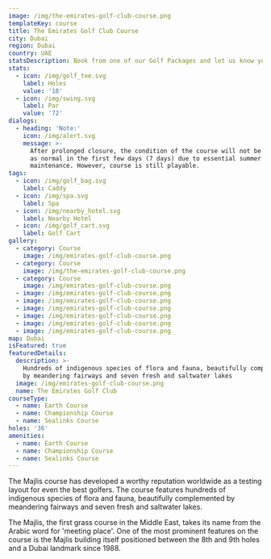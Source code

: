 ```yaml
---
image: /img/the-emirates-golf-club-course.png
templateKey: course
title: The Emirates Golf Club Course
city: Dubai
region: Dubai
country: UAE
statsDescription: Book from one of our Golf Packages and let us know your preferred Golf Course.
stats:
  - icon: /img/golf_tee.svg
    label: Holes
    value: '18'
  - icon: /img/swing.svg
    label: Par
    value: '72'
dialogs:
  - heading: 'Note:'
    icon: /img/alert.svg
    message: >-
      After prolonged closure, the condition of the course will not be as good
      as normal in the first few days (7 days) due to essential summer
      maintenance. However, course is still playable.
tags:
  - icon: /img/golf_bag.svg
    label: Caddy
  - icon: /img/spa.svg
    label: Spa
  - icon: /img/nearby_hotel.svg
    label: Nearby Hotel
  - icon: /img/golf_cart.svg
    label: Golf Cart
gallery:
  - category: Course
    image: /img/emirates-golf-club-course.png
  - category: Course
    image: /img/the-emirates-golf-club-course.png
  - category: Course
    image: /img/emirates-golf-club-course.png
  - image: /img/emirates-golf-club-course.png
  - image: /img/emirates-golf-club-course.png
  - image: /img/emirates-golf-club-course.png
  - image: /img/emirates-golf-club-course.png
  - image: /img/emirates-golf-club-course.png
  - image: /img/emirates-golf-club-course.png
map: Dubai
isFeatured: true
featuredDetails:
  description: >-
    Hundreds of indigenous species of flora and fauna, beautifully complemented
    by meandering fairways and seven fresh and saltwater lakes
  image: /img/emirates-golf-club-course.png
  name: The Emirates Golf Club
courseType:
  - name: Earth Course
  - name: Championship Course
  - name: Sealinks Course
holes: '36'
amenities:
  - name: Earth Course
  - name: Championship Course
  - name: Sealinks Course
---
```

The Majlis course has developed a worthy reputation worldwide as a testing layout for even the best golfers. The course features hundreds of indigenous species of flora and fauna, beautifully complemented by meandering fairways and seven fresh and saltwater lakes.



The Majlis, the first grass course in the Middle East, takes its name from the Arabic word for 'meeting place'. One of the most prominent features on the course is the Majlis building itself positioned between the 8th and 9th holes and a Dubai landmark since 1988.
